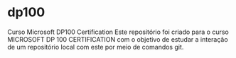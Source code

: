 # dp100
Curso Microsoft DP100 Certification
Este repositório foi criado para o curso MICROSOFT DP 100 CERTIFICATION com o objetivo de estudar a interação de um repositório local com este por meio de comandos git.
